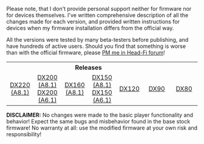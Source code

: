 Please note, that I don't provide personal support neither for firmware nor for devices themselves. I've written comprehensive description of all the changes made for each version, and provided written instructions for devices when my firmware installation differs from the official way.

All the versions were tested by many beta-testers before publishing, and have hundreds of active users. Should you find that something is worse than with the official firmware, please [PM me in Head-Fi forum](https://www.head-fi.org/conversations/add?to=Lurker0)!

<table width="100%">
  <tr>
    <th colspan="6" align="center">Releases</th>
  </tr>
  <tr>
    <td width="14.3%" align="center"><a href="https://github.com/Lurker00/DX220-Firmware-Add-on/releases">DX220 (A8.1)</a></td>
    <td width="14.3%" align="center"><a href="https://github.com/Lurker00/DX200-Firmware-Add-on/releases">DX200 (A8.1)</a><br /><a href="https://github.com/Lurker00/DX200-firmware/releases">DX200 (A6.1)</a></td>
    <td width="14.3%" align="center"><a href="https://github.com/Lurker00/DX160-Firmware-Add-on/releases">DX160 (A8.1)</a></td>
    <td width="14.3%" align="center"><a href="https://github.com/Lurker00/DX150-Firmware-Add-on/releases">DX150 (A8.1)</a><br /><a href="https://github.com/Lurker00/DX150-firmware/releases">DX150 (A6.1)</a></td>
    <td width="14.3%" align="center"><a href="https://github.com/Lurker00/DX120-firmware/releases">DX120</a></td>
    <td width="14.3%" align="center"><a href="https://github.com/Lurker00/DX90-firmware/releases">DX90</a></td>
    <td width="14.3%" align="center"><a href="https://github.com/Lurker00/DX80-firmware/releases">DX80</a></td>
  </tr>
</table>

**DISCLAIMER:** No changes were made to the basic player functionality and behavior! Expect the same bugs and misbehavior found in the base stock firmware! No warranty at all: use the modified firmware at your own risk and responsibility!
